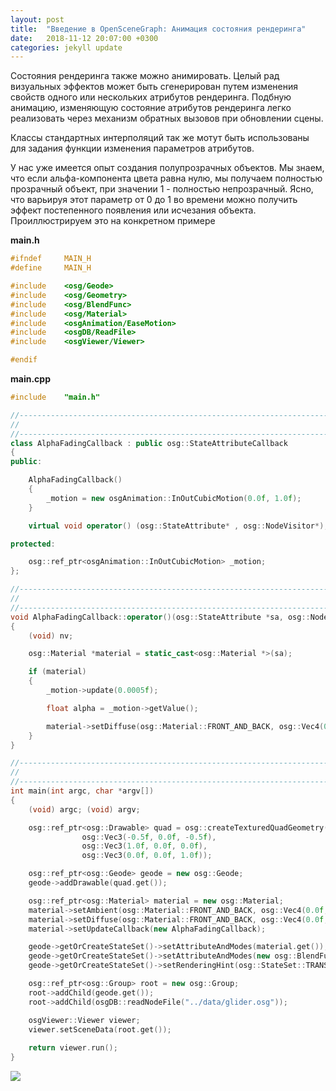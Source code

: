 ```yaml
---
layout: post
title:  "Введение в OpenSceneGraph: Анимация состояния рендеринга"
date:   2018-11-12 20:07:00 +0300
categories: jekyll update
---
```


Состояния рендеринга также можно анимировать. Целый рад визуальных эффектов может быть сгенерирован путем изменения свойств одного или нескольких атрибутов рендеринга. Подбную анимацию, изменяющую состояние атрибутов рендеринга легко реализовать через механизм обратных вызовов при обновлении сцены.

Классы стандартных интерполяций так же мотут быть использованы для задания функции изменения параметров атрибутов.

У нас уже имеется опыт создания полупрозрачных объектов. Мы знаем, что если альфа-компонента цвета равна нулю, мы получаем полностью прозрачный объект, при значении 1 - полностью непрозрачный. Ясно, что варьируя этот параметр от 0 до 1 во времени можно получить эффект постепенного появления или исчезания объекта. Проиллюстрируем это на конкретном примере

**main.h**
```cpp
#ifndef		MAIN_H
#define		MAIN_H

#include    <osg/Geode>
#include    <osg/Geometry>
#include    <osg/BlendFunc>
#include    <osg/Material>
#include    <osgAnimation/EaseMotion>
#include    <osgDB/ReadFile>
#include    <osgViewer/Viewer>

#endif
```

**main.cpp**
```cpp
#include	"main.h"

//------------------------------------------------------------------------------
//
//------------------------------------------------------------------------------
class AlphaFadingCallback : public osg::StateAttributeCallback
{
public:

    AlphaFadingCallback()
    {
        _motion = new osgAnimation::InOutCubicMotion(0.0f, 1.0f);
    }

    virtual void operator() (osg::StateAttribute* , osg::NodeVisitor*);

protected:

    osg::ref_ptr<osgAnimation::InOutCubicMotion> _motion;
};

//------------------------------------------------------------------------------
//
//------------------------------------------------------------------------------
void AlphaFadingCallback::operator()(osg::StateAttribute *sa, osg::NodeVisitor *nv)
{
    (void) nv;

    osg::Material *material = static_cast<osg::Material *>(sa);

    if (material)
    {
        _motion->update(0.0005f);

        float alpha = _motion->getValue();

        material->setDiffuse(osg::Material::FRONT_AND_BACK, osg::Vec4(0.0f, 1.0f, 1.0f, alpha));
    }
}

//------------------------------------------------------------------------------
//
//------------------------------------------------------------------------------
int main(int argc, char *argv[])
{
    (void) argc; (void) argv;

    osg::ref_ptr<osg::Drawable> quad = osg::createTexturedQuadGeometry(
                osg::Vec3(-0.5f, 0.0f, -0.5f),
                osg::Vec3(1.0f, 0.0f, 0.0f),
                osg::Vec3(0.0f, 0.0f, 1.0f));

    osg::ref_ptr<osg::Geode> geode = new osg::Geode;
    geode->addDrawable(quad.get());

    osg::ref_ptr<osg::Material> material = new osg::Material;
    material->setAmbient(osg::Material::FRONT_AND_BACK, osg::Vec4(0.0f, 0.0f, 0.0f, 1.0f));
    material->setDiffuse(osg::Material::FRONT_AND_BACK, osg::Vec4(0.0f, 1.0f, 1.0f, 0.5f));
    material->setUpdateCallback(new AlphaFadingCallback);

    geode->getOrCreateStateSet()->setAttributeAndModes(material.get());
    geode->getOrCreateStateSet()->setAttributeAndModes(new osg::BlendFunc(GL_SRC_ALPHA, GL_ONE_MINUS_SRC_ALPHA));
    geode->getOrCreateStateSet()->setRenderingHint(osg::StateSet::TRANSPARENT_BIN);

    osg::ref_ptr<osg::Group> root = new osg::Group;
    root->addChild(geode.get());
    root->addChild(osgDB::readNodeFile("../data/glider.osg"));

    osgViewer::Viewer viewer;
    viewer.setSceneData(root.get());
    
    return viewer.run();
}
```

![](https://habrastorage.org/webt/s5/jv/1h/s5jv1h_ebaecadz6owo60nnrdvg.gif)